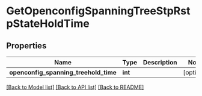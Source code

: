 # GetOpenconfigSpanningTreeStpRstpStateHoldTime

## Properties
Name | Type | Description | Notes
------------ | ------------- | ------------- | -------------
**openconfig_spanning_treehold_time** | **int** |  | [optional] 

[[Back to Model list]](../README.md#documentation-for-models) [[Back to API list]](../README.md#documentation-for-api-endpoints) [[Back to README]](../README.md)


